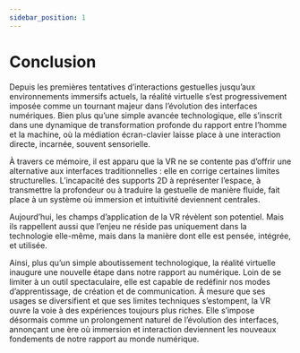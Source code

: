 ```yaml
---
sidebar_position: 1
---
```


# Conclusion

Depuis les premières tentatives d’interactions gestuelles jusqu’aux environnements immersifs actuels, la réalité virtuelle s’est progressivement imposée comme un tournant majeur dans l’évolution des interfaces numériques. Bien plus qu’une simple avancée technologique, elle s’inscrit dans une dynamique de transformation profonde du rapport entre l’homme et la machine, où la médiation écran-clavier laisse place à une interaction directe, incarnée, souvent sensorielle.


À travers ce mémoire, il est apparu que la VR ne se contente pas d’offrir une alternative aux interfaces traditionnelles : elle en corrige certaines limites structurelles. L’incapacité des supports 2D à représenter l’espace, à transmettre la profondeur ou à traduire la gestuelle de manière fluide, fait place à un système où immersion et intuitivité deviennent centrales.

Aujourd’hui, les champs d’application de la VR révèlent son potentiel. Mais ils rappellent aussi que l’enjeu ne réside pas uniquement dans la technologie elle-même, mais dans la manière dont elle est pensée, intégrée, et utilisée.


Ainsi, plus qu’un simple aboutissement technologique, la réalité virtuelle inaugure une nouvelle étape dans notre rapport au numérique. Loin de se limiter à un outil spectaculaire, elle est capable de redéfinir nos modes d’apprentissage, de création et de communication. À mesure que ses usages se diversifient et que ses limites techniques s’estompent, la VR ouvre la voie à des expériences toujours plus riches.
Elle s’impose désormais comme un prolongement naturel de l’évolution des interfaces, annonçant une ère où immersion et interaction deviennent les nouveaux fondements de notre rapport au monde numérique.